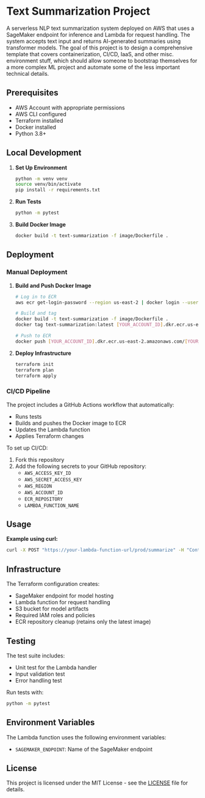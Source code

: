 # Text Summarization Project

A serverless NLP text summarization system deployed on AWS that uses a SageMaker endpoint for inference and Lambda for request handling. The system accepts text input and returns AI-generated summaries using transformer models. The goal of this project is to design a comprehensive template that covers containerization, CI/CD, IaaS, and other misc. environment stuff, which should allow someone to bootstrap themselves for a more complex ML project and automate some of the less important technical details.

## Prerequisites

- AWS Account with appropriate permissions
- AWS CLI configured
- Terraform installed
- Docker installed
- Python 3.8+

## Local Development

1. **Set Up Environment**
   ```bash
   python -m venv venv
   source venv/bin/activate
   pip install -r requirements.txt
   ```

2. **Run Tests**
   ```bash
   python -m pytest
   ```

3. **Build Docker Image**
   ```bash
   docker build -t text-summarization -f image/Dockerfile .
   ```

## Deployment

### Manual Deployment

1. **Build and Push Docker Image**
   ```bash
   # Log in to ECR
   aws ecr get-login-password --region us-east-2 | docker login --username AWS --password-stdin [YOUR_ACCOUNT_ID].dkr.ecr.us-east-2.amazonaws.com

   # Build and tag
   docker build -t text-summarization -f image/Dockerfile .
   docker tag text-summarization:latest [YOUR_ACCOUNT_ID].dkr.ecr.us-east-2.amazonaws.com/[YOUR_REPO]:latest

   # Push to ECR
   docker push [YOUR_ACCOUNT_ID].dkr.ecr.us-east-2.amazonaws.com/[YOUR_REPO]:latest
   ```

2. **Deploy Infrastructure**
   ```bash
   terraform init
   terraform plan
   terraform apply
   ```

### CI/CD Pipeline

The project includes a GitHub Actions workflow that automatically:
- Runs tests
- Builds and pushes the Docker image to ECR
- Updates the Lambda function
- Applies Terraform changes

To set up CI/CD:

1. Fork this repository
2. Add the following secrets to your GitHub repository:
   - `AWS_ACCESS_KEY_ID`
   - `AWS_SECRET_ACCESS_KEY`
   - `AWS_REGION`
   - `AWS_ACCOUNT_ID`
   - `ECR_REPOSITORY`
   - `LAMBDA_FUNCTION_NAME`

## Usage

**Example using curl:**
```bash
curl -X POST "https://your-lambda-function-url/prod/summarize" -H "Content-Type: application/json" -d "{\"text\": \"Your long text to summarize goes here...\"}"
```

## Infrastructure

The Terraform configuration creates:
- SageMaker endpoint for model hosting
- Lambda function for request handling
- S3 bucket for model artifacts
- Required IAM roles and policies
- ECR repository cleanup (retains only the latest image)

## Testing

The test suite includes:
- Unit test for the Lambda handler
- Input validation test
- Error handling test

Run tests with:
```bash
python -m pytest
```

## Environment Variables

The Lambda function uses the following environment variables:
- `SAGEMAKER_ENDPOINT`: Name of the SageMaker endpoint

## License

This project is licensed under the MIT License - see the [LICENSE](LICENSE) file for details.